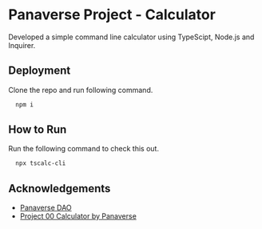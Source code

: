 
# Panaverse Project - Calculator

Developed a simple command line calculator using TypeScipt, Node.js and Inquirer.

## Deployment

Clone the repo and run following command.

```bash
  npm i
```


## How to Run

Run the following command to check this out.

```bash
  npx tscalc-cli
```
## Acknowledgements

 - [Panaverse DAO](https://www.panaverse.co/)
 - [Project 00 Calculator by Panaverse](https://github.com/panaverse/typescript-node-projects/tree/main/project00_calculator)
